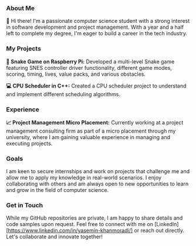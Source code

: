 ### About Me

👋 Hi there! I'm a passionate computer science student with a strong interest in software development and project management. With a year and a half left to complete my degree, I'm eager to build a career in the tech industry. 

### My Projects

**🐍 Snake Game on Raspberry Pi:** Developed a multi-level Snake game featuring SNES controller driver functionality, different game modes, scoring, timing, lives, value packs, and various obstacles.

**💻 CPU Scheduler in C++:** Created a CPU scheduler project to understand and implement different scheduling algorithms.

### Experience

**📈 Project Management Micro Placement:** Currently working at a project management consulting firm as part of a micro placement through my university, where I am gaining valuable experience in managing and executing projects.

### Goals

I am keen to secure internships and work on projects that challenge me and allow me to apply my knowledge in real-world scenarios. I enjoy collaborating with others and am always open to new opportunities to learn and grow in the field of computer science.

### Get in Touch

While my GitHub repositories are private, I am happy to share details and code samples upon request. Feel free to connect with me on [LinkedIn][https://www.linkedin.com/in/yasemin-khanmoradi/] or reach out directly. Let's collaborate and innovate together!
